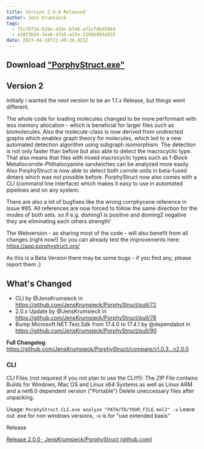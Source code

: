 ```yaml
---
title: Version 2.0.0 Released
author: Jens Krumsieck
tags:
  - f5cf8734-b29e-439c-b746-a71cfdbd5044
  - e10f3b24-3ea0-47a5-a15e-119bb903a032
date: 2023-04-10T21:49:28.021Z
---
```

## Download ["PorphyStruct.exe"](https://github.com/JensKrumsieck/PorphyStruct/releases/download/v2.0.0/PorphyStruct.exe)

## Version 2

Initially i wanted the next version to be an 1.1.x Release, but things went different.

The whole code for loading molecules changed to be more performant with less memory allocation - which is beneficial for larger files such as biomolecules. 
Also the molecule-class is now derived from undirected graphs which enables graph theory for molecules, which led to a new automated detection algorithm using subgraph isomorphism. The detection is not only faster than before but also able to detect the macrocyclic type. That also means that files with mixed macrocyclic types such as f-Block Metallocorrole-Phthalocyanine sandwiches can be analyzed more easily. Also PorphyStruct is now able to detect both corrole units in beta-fused dimers which was not possible before. 
PorphyStruct now also comes with a CLI (command line interface) which makes it easy to use in automated pipelines and on any system.

There are also a lot of bugfixes like the wrong corrphycene reference in Issue #85.
All references are now forced to follow the same direction for the modes of both sets. so if e.g. doming1 is positive and doming2 negative they are eliminating each others strength!

The Webversion - as sharing most of the code - will also benefit from all changes (right now!) So you can already test the improvements here: https://app.porphystruct.org/

As this is a Beta Version there may be some bugs - if you find any, please report them ;)

## What's Changed

* CLI by @JensKrumsieck in https://github.com/JensKrumsieck/PorphyStruct/pull/72
* 2.0.x Update by @JensKrumsieck in https://github.com/JensKrumsieck/PorphyStruct/pull/78
* Bump Microsoft.NET.Test.Sdk from 17.4.0 to 17.4.1 by @dependabot in https://github.com/JensKrumsieck/PorphyStruct/pull/90

**Full Changelog**: https://github.com/JensKrumsieck/PorphyStruct/compare/v1.0.3...v2.0.0

### CLI

CLI Files (not required if you not plan to use the CLI!!!):
The ZIP File contains Builds for Windows, Mac OS and Linux x64 Systems as well as Linux ARM and a net6.0 dependent version ("Portable")
Delete uneccessary files after unpacking.

Usage: 
`PorphyStruct.CLI.exe analyze "PATH/TO/YOUR_FILE.mol2" -x`
Leave out .exe for non windows versions, -x is for "use extended basis"



R﻿elease

<!--StartFragment-->

[Release 2.0.0 · JensKrumsieck/PorphyStruct (github.com)](https://github.com/JensKrumsieck/PorphyStruct/releases/tag/v2.0.0)

<!--EndFragment-->